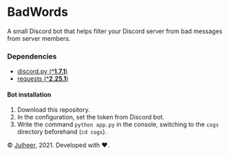 # BadWords

A small Discord bot that helps filter your Discord server from bad messages from server members.

### Dependencies

- [discord.py (**^1.7.1**)](https://github.com/Rapptz/discord.py)
- [requests (**^2.25.1**)](https://github.com/psf/requests)

#### Bot installation

1. Download this repository.
2. In the configuration, set the token from Discord bot.
3. Write the command `python app.py` in the console, switching to the `cogs` directory beforehand (`cd cogs`).

© [Julheer](https://github.com/julheer), 2021. Developed with ❤.